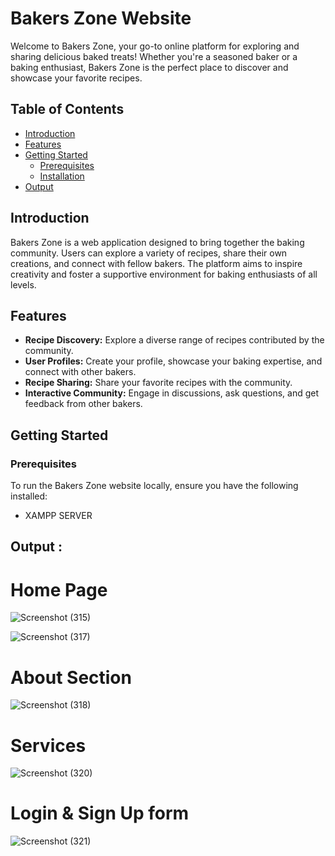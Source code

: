 # Bakers Zone Website

Welcome to Bakers Zone, your go-to online platform for exploring and sharing delicious baked treats! Whether you're a seasoned baker or a baking enthusiast, Bakers Zone is the perfect place to discover and showcase your favorite recipes.

## Table of Contents

- [Introduction](#introduction)
- [Features](#features)
- [Getting Started](#getting-started)
  - [Prerequisites](#prerequisites)
  - [Installation](#installation)
- [Output](#Output)
  
## Introduction

Bakers Zone is a web application designed to bring together the baking community. Users can explore a variety of recipes, share their own creations, and connect with fellow bakers. The platform aims to inspire creativity and foster a supportive environment for baking enthusiasts of all levels.

## Features

- **Recipe Discovery:** Explore a diverse range of recipes contributed by the community.
- **User Profiles:** Create your profile, showcase your baking expertise, and connect with other bakers.
- **Recipe Sharing:** Share your favorite recipes with the community.
- **Interactive Community:** Engage in discussions, ask questions, and get feedback from other bakers.

## Getting Started

### Prerequisites

To run the Bakers Zone website locally, ensure you have the following installed:

- XAMPP SERVER

## Output :

# Home Page

![Screenshot (315)](https://github.com/vaishnavi1436/Backers-Zone/assets/78208232/b9f6aab2-ffa9-4f7b-aed1-9da90153c87f)

![Screenshot (317)](https://github.com/vaishnavi1436/Backers-Zone/assets/78208232/8607d047-77fd-4833-bd27-a9d0e6c955c1)


# About Section 

![Screenshot (318)](https://github.com/vaishnavi1436/Backers-Zone/assets/78208232/35a4767b-7d50-4d79-856a-110f432c8f4a)

# Services

![Screenshot (320)](https://github.com/vaishnavi1436/Backers-Zone/assets/78208232/24881842-af3b-46e4-8d07-3ed2a25c1aaf)

# Login & Sign Up form

![Screenshot (321)](https://github.com/vaishnavi1436/Backers-Zone/assets/78208232/ac99022b-b0be-45bd-b18e-045ba5edb842)
